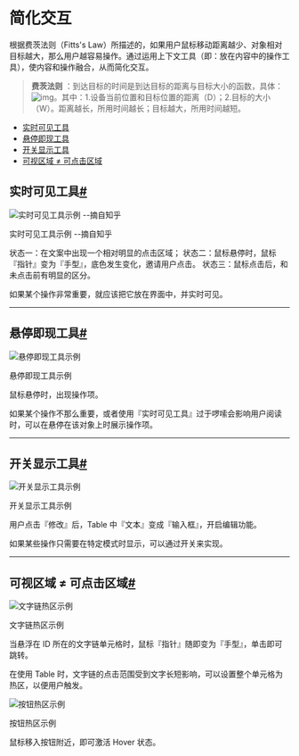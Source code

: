 # 简化交互

根据费茨法则（Fitts's Law）所描述的，如果用户鼠标移动距离越少、对象相对目标越大，那么用户越容易操作。通过运用上下文工具（即：放在内容中的操作工具），使内容和操作融合，从而简化交互。

> **费茨法则** ：到达目标的时间是到达目标的距离与目标大小的函数，具体：![img](https://os.alipayobjects.com/rmsportal/wAcbQmeqTWDqsnu.png)。其中：1.设备当前位置和目标位置的距离（D）；2.目标的大小（W）。距离越长，所用时间越长；目标越大，所用时间越短。



- [实时可见工具](https://ant.design/docs/spec/lightweight-cn#实时可见工具)
- [悬停即现工具](https://ant.design/docs/spec/lightweight-cn#悬停即现工具)
- [开关显示工具](https://ant.design/docs/spec/lightweight-cn#开关显示工具)
- [可视区域 ≠ 可点击区域](https://ant.design/docs/spec/lightweight-cn#可视区域-≠-可点击区域)

## 实时可见工具[#](https://ant.design/docs/spec/lightweight-cn#实时可见工具)

![实时可见工具示例 --摘自知乎](https://gw.alipayobjects.com/zos/rmsportal/ofpeZpgdrqXcRpTlVXTp.png)

实时可见工具示例 --摘自知乎

状态一：在文案中出现一个相对明显的点击区域；
状态二：鼠标悬停时，鼠标『指针』变为『手型』，底色发生变化，邀请用户点击。
状态三：鼠标点击后，和未点击前有明显的区分。

如果某个操作非常重要，就应该把它放在界面中，并实时可见。



------

## 悬停即现工具[#](https://ant.design/docs/spec/lightweight-cn#悬停即现工具)

![悬停即现工具示例](https://gw.alipayobjects.com/zos/rmsportal/XzKWrNfqIMNnIrwWNJYg.png)

悬停即现工具示例

鼠标悬停时，出现操作项。

如果某个操作不那么重要，或者使用『实时可见工具』过于啰嗦会影响用户阅读时，可以在悬停在该对象上时展示操作项。



------

## 开关显示工具[#](https://ant.design/docs/spec/lightweight-cn#开关显示工具)

![开关显示工具示例](https://gw.alipayobjects.com/zos/rmsportal/iLilpTYKqogBNlwpmVGw.png)

开关显示工具示例

用户点击『修改』后，Table 中『文本』变成『输入框』，开启编辑功能。

如果某些操作只需要在特定模式时显示，可以通过开关来实现。



------

## 可视区域 ≠ 可点击区域[#](https://ant.design/docs/spec/lightweight-cn#可视区域-≠-可点击区域)

![文字链热区示例](https://gw.alipayobjects.com/zos/rmsportal/lhOpWlaOzwsuHGxqHgPg.png)

文字链热区示例

当悬浮在 ID 所在的文字链单元格时，鼠标『指针』随即变为『手型』，单击即可跳转。

在使用 Table 时，文字链的点击范围受到文字长短影响，可以设置整个单元格为热区，以便用户触发。



![按钮热区示例](https://gw.alipayobjects.com/zos/rmsportal/BlUnqNCHsgUnhnRjMTnX.png)

按钮热区示例

鼠标移入按钮附近，即可激活 Hover 状态。